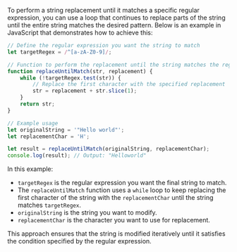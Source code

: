 To perform a string replacement until it matches a specific regular expression, you can use a loop that continues to replace parts of the string until the entire string matches the desired pattern. Below is an example in JavaScript that demonstrates how to achieve this:

```javascript
// Define the regular expression you want the string to match
let targetRegex = /^[a-zA-Z0-9]/;

// Function to perform the replacement until the string matches the regex
function replaceUntilMatch(str, replacement) {
    while (!targetRegex.test(str)) {
        // Replace the first character with the specified replacement
        str = replacement + str.slice(1);
    }
    return str;
}

// Example usage
let originalString = '"Hello world"';
let replacementChar = 'H';

let result = replaceUntilMatch(originalString, replacementChar);
console.log(result); // Output: "Helloworld"
```

In this example:

- `targetRegex` is the regular expression you want the final string to match.
- The `replaceUntilMatch` function uses a `while` loop to keep replacing the first character of the string with the `replacementChar` until the string matches `targetRegex`.
- `originalString` is the string you want to modify.
- `replacementChar` is the character you want to use for replacement.

This approach ensures that the string is modified iteratively until it satisfies the condition specified by the regular expression.

